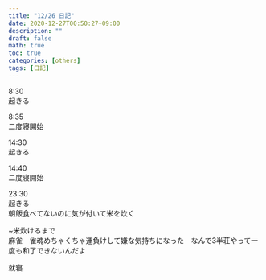 ```yaml
---
title: "12/26 日記"
date: 2020-12-27T00:50:27+09:00
description: ""
draft: false
math: true
toc: true
categories: [others]
tags: [日記]
---
```


8:30\
起きる

8:35\
二度寝開始

14:30\
起きる

14:40\
二度寝開始

23:30\
起きる\
朝飯食べてないのに気が付いて米を炊く

~米炊けるまで\
麻雀　雀魂めちゃくちゃ運負けして嫌な気持ちになった　なんで3半荘やって一度も和了できないんだよ

就寝
